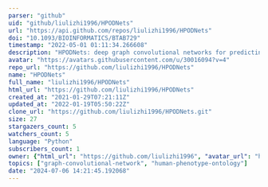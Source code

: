 ```yaml
---
parser: "github"
uid: "github/liulizhi1996/HPODNets"
url: "https://api.github.com/repos/liulizhi1996/HPODNets"
doi: "10.1093/BIOINFORMATICS/BTAB729"
timestamp: "2022-05-01 01:11:34.266608"
description: "HPODNets: deep graph convolutional networks for predicting human protein-phenotype associations"
avatar: "https://avatars.githubusercontent.com/u/30016094?v=4"
repo_url: "https://github.com/liulizhi1996/HPODNets"
name: "HPODNets"
full_name: "liulizhi1996/HPODNets"
html_url: "https://github.com/liulizhi1996/HPODNets"
created_at: "2021-01-29T07:21:11Z"
updated_at: "2022-01-19T05:50:22Z"
clone_url: "https://github.com/liulizhi1996/HPODNets.git"
size: 27
stargazers_count: 5
watchers_count: 5
language: "Python"
subscribers_count: 1
owner: {"html_url": "https://github.com/liulizhi1996", "avatar_url": "https://avatars.githubusercontent.com/u/30016094?v=4", "login": "liulizhi1996", "type": "User"}
topics: ["graph-convolutional-network", "human-phenotype-ontology"]
date: "2024-07-06 14:21:45.192068"
---
```

